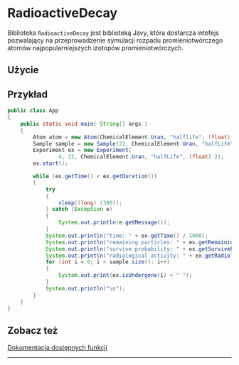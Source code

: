 # RadioactiveDecay
Biblioteka `RadioactiveDecay` jest biblioteką Javy, która dostarcza intefejs pozwalający na  przeprowadzenie symulacji rozpadu promieniotwórczego atomów najpopularniejszych izotopów promieniotwórczych.
## Użycie
## Przykład
```java
public class App 
{
    public static void main( String[] args )
    {
        Atom atom = new Atom(ChemicalElement.Uran, "halflife", (float) 32);
        Sample sample = new Sample(22, ChemicalElement.Uran, "halfLife", (float) 32);
        Experiment ex = new Experiment(
                4, 22, ChemicalElement.Uran, "halfLife", (float) 2);
        ex.start();

        while (ex.getTime() < ex.getDuration())
        {
            try
            {
                sleep((long) (300));
            } catch (Exception e)
            {
                System.out.println(e.getMessage());
            }
            System.out.println("time: " + ex.getTime() / 1000);
            System.out.println("remaining particles: " + ex.getRemainingParticles());
            System.out.println("survive probability: " + ex.getSurviveProbability());
            System.out.println("radiological activity: " + ex.getRadiologicalActivity());
            for (int i = 0; i < sample.size(); i++)
            {
                System.out.print(ex.isUndergone(i) + " ");
            }
            System.out.println("\n");
        }
    }
}
```
## Zobacz też

[Dokumentacja dostępnych funkcji](https://doma2203.github.io/RadioactiveDecay/)

---
